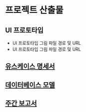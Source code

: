 # 프로젝트 산출물

## UI 프로토타입

- UI 프로토타입 그림 파일 경로 및 URL
- UI 프로토타입 그림 파일 경로 및 URL

## [유스케이스 명세서](use-cases.md)

## [데이터베이스 모델](db-model.md)

## [주간 보고서](week-reports.md)


